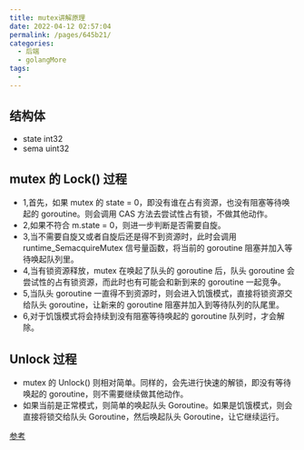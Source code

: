 ```yaml
---
title: mutex讲解原理
date: 2022-04-12 02:57:04
permalink: /pages/645b21/
categories:
  - 后端
  - golangMore
tags:
  - 
---
```



## 结构体
  * state int32
  * sema  uint32

## mutex 的 Lock() 过程
  * 1,首先，如果 mutex 的 state = 0，即没有谁在占有资源，也没有阻塞等待唤起的 goroutine。则会调用 CAS 方法去尝试性占有锁，不做其他动作。
  * 2,如果不符合 m.state = 0，则进一步判断是否需要自旋。
  * 3,当不需要自旋又或者自旋后还是得不到资源时，此时会调用 runtime_SemacquireMutex 信号量函数，将当前的 goroutine 阻塞并加入等待唤起队列里。
  * 4,当有锁资源释放，mutex 在唤起了队头的 goroutine 后，队头 goroutine 会尝试性的占有锁资源，而此时也有可能会和新到来的 goroutine 一起竞争。
  * 5,当队头 goroutine 一直得不到资源时，则会进入饥饿模式，直接将锁资源交给队头 goroutine，让新来的 goroutine 阻塞并加入到等待队列的队尾里。
  * 6,对于饥饿模式将会持续到没有阻塞等待唤起的 goroutine 队列时，才会解除。

## Unlock 过程
  * mutex 的 Unlock() 则相对简单。同样的，会先进行快速的解锁，即没有等待唤起的 goroutine，则不需要继续做其他动作。
  * 如果当前是正常模式，则简单的唤起队头 Goroutine。如果是饥饿模式，则会直接将锁交给队头 Goroutine，然后唤起队头 Goroutine，让它继续运行。


[参考](https://zhuanlan.zhihu.com/p/397460154)


